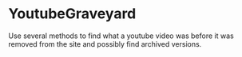 # YoutubeGraveyard
Use several methods to find what a youtube video was before it was removed from the site and possibly find archived versions.
